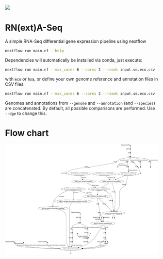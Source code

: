 
![](https://img.shields.io/badge/nextflow-19.10.0-brightgreen)
<!--![](https://img.shields.io/badge/uses-docker-blue.svg)-->

# RN(ext)A-Seq

A simple RNA-Seq differential gene expression pipeline using nextflow

```bash
nextflow run main.nf --help
```

Dependencies will automatically be installed via conda, just execute:

```bash
nextflow run main.nf --max_cores 6 --cores 2 --reads input.se.eco.csv --species eco
```

with `eco` or `hsa`, or define your own genome reference and annotation files in CSV files:

```bash
nextflow run main.nf --max_cores 6 --cores 2 --reads input.se.eco.csv --genome fastas.csv --annotation gtf.csv
```

Genomes and annotations from `--genome` and `--annotation` (and `--species`) are concatenated.
By default, all possible comparisons are performed. Use `--dge` to change this.

# Flow chart

![flow-chart](figures/chart.png)
